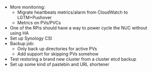 * More monitoring:
  * Migrate heartbeats metrics/alarm from CloudWatch to LGTM+Pushover
  * Metrics on PVs/PVCs
* One of the RPis should have a way to power cycle the NUC without using HA
* Set up Synology CSI
* Backup job:
  * Only back up directories for active PVs
  * Add support for skipping PVs somehow
* Test restoring a brand new cluster from a cluster etcd backup
* Set up some kind of pastebin and URL shortener
